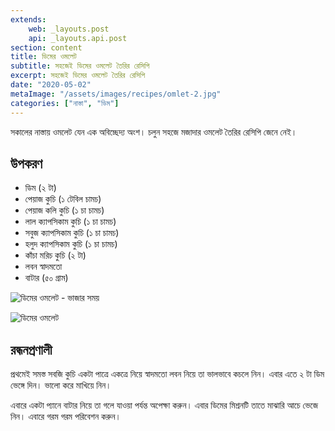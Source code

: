```yaml
---
extends:
    web: _layouts.post
    api: _layouts.api.post
section: content
title: ডিমের ওমলেট
subtitle: সহজেই ডিমের ওমলেট তৈরির রেসিপি
excerpt: সহজেই ডিমের ওমলেট তৈরির রেসিপি
date: "2020-05-02"
metaImage: "/assets/images/recipes/omlet-2.jpg"
categories: ["নাস্তা", "ডিম"]
---
```


সকালের নাস্তায় ওমলেট যেন এক অবিচ্ছেদ্য অংশ। চলুন সহজে মজাদার ওমলেট তৈরির রেসিপি জেনে নেই।

## উপকরণ

- ডিম (২ টা)
- পেয়াজ কুচি (১ টেবিল চামচ)
- পেয়াজ কলি কুচি (১ চা চামচ)
- লাল ক্যাপসিকাম কুচি (১ চা চামচ)
- সবুজ ক্যাপসিকাম কুচি (১ চা চামচ)
- হলুদ ক্যাপসিকাম কুচি (১ চা চামচ)
- কাঁচা মরিচ কুচি (২ টা)
- লবন স্বাদমতো
- বাটার (৫০ গ্রাম)

![ডিমের ওমলেট - ভাজার সময়](/assets/images/recipes/omlet-1.jpg)

![ডিমের ওমলেট](/assets/images/recipes/omlet-2.jpg)

## রন্ধনপ্রণালী

প্রথমেই সমস্ত সবজি কুচি একটা পাত্রে একত্রে নিয়ে স্বাদমতো লবন নিয়ে তা ভালভাবে কচলে নিন। এবার এতে ২ টা
ডিম ভেঙ্গে দিন। ভালো করে মাখিয়ে নিন।

এবারে একটা প্যানে বাটার নিয়ে তা গলে যাওয়া পর্যন্ত অপেক্ষা করুন। এবার ডিমের মিশ্রনটি তাতে মাঝারি আচে ভেজে
নিন। এবারে গরম গরম পরিবেশন করুন।
